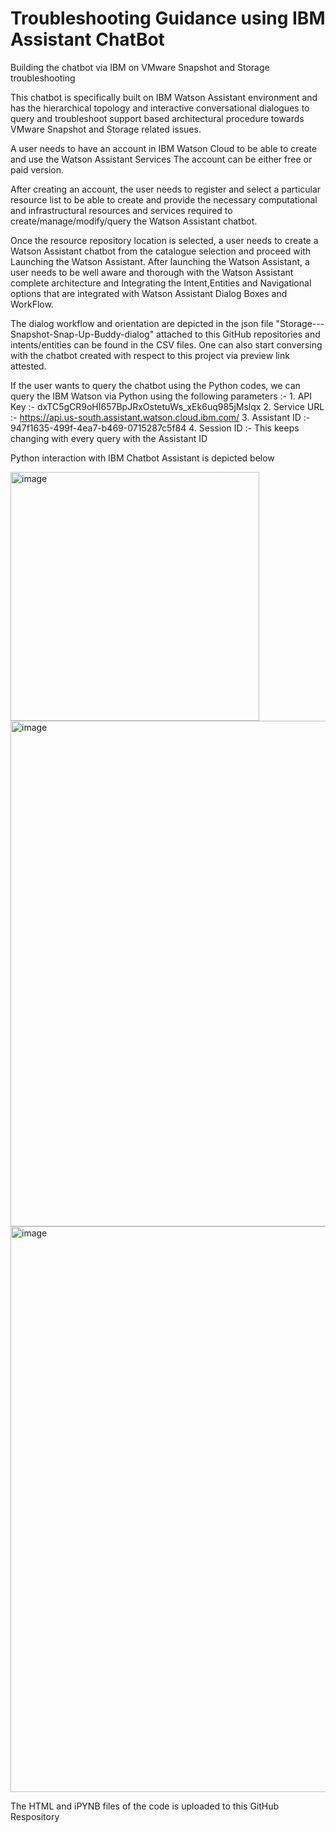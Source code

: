 # Troubleshooting Guidance using IBM Assistant ChatBot
Building the chatbot via IBM on VMware Snapshot and Storage troubleshooting

This chatbot is specifically built on IBM Watson Assistant environment and has the hierarchical topology and interactive conversational dialogues to query and troubleshoot support based architectural procedure towards VMware Snapshot and Storage related issues.

A user needs to have an account in IBM Watson Cloud to be able to create and use the Watson Assistant Services
The account can be either free or paid version.

After creating an account, the user needs to register and select a particular resource list to be able to create and provide the necessary computational and infrastructural resources and services required to create/manage/modify/query the Watson Assistant chatbot.

Once the resource repository location is selected, a user needs to create a Watson Assistant chatbot from the catalogue selection and proceed with Launching the Watson Assistant.
After launching the Watson Assistant, a user needs to be well aware and thorough with the Watson Assistant complete architecture and Integrating the Intent,Entities and Navigational options that are integrated with Watson Assistant Dialog Boxes and WorkFlow.

The dialog workflow and orientation are depicted in the json file "Storage---Snapshot-Snap-Up-Buddy-dialog" attached to this GitHub repositories and intents/entities can be found in the CSV files.
One can also start conversing with the chatbot created with respect to this project via preview link attested.

If the user wants to query the chatbot using the Python codes, we can query the IBM Watson via Python using the following parameters :- 
                          1. API Key :- dxTC5gCR9oHI657BpJRxOstetuWs_xEk6uq985jMslqx
                          2. Service URL :-  https://api.us-south.assistant.watson.cloud.ibm.com/
                          3. Assistant ID :- 947f1635-499f-4ea7-b469-0715287c5f84
                          4. Session ID :- This keeps changing with every query with the Assistant ID
                          
Python interaction with IBM Chatbot Assistant is depicted below

<img width="398" alt="image" src="https://user-images.githubusercontent.com/89430999/188258928-3fbcc99d-4dc3-4f65-849c-bb5d06d31772.png">

<img width="809" alt="image" src="https://user-images.githubusercontent.com/89430999/188258952-34ea03ef-5ffa-40ae-ba7b-70d8a887607c.png">

<img width="905" alt="image" src="https://user-images.githubusercontent.com/89430999/188258957-893d2373-b11a-41fc-a6fe-6f79da15dd58.png">

The HTML and iPYNB files of the code is uploaded to this GitHub Respository
